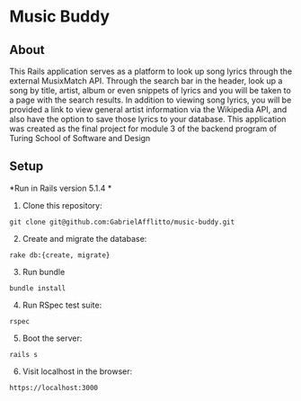 # Music Buddy

## About

This Rails application serves as a platform to look up song lyrics through the external MusixMatch API. Through the search bar in the header, look up a song by title, artist, album or even snippets of lyrics and you will be taken to a page with the search results. In addition to viewing song lyrics, you will be provided a link to view general artist information via the Wikipedia API, and also have the option to save those lyrics to your database. This application was created as the final project for module 3 of the backend program of Turing School of Software and Design

## Setup

*Run in Rails version 5.1.4 *

1. Clone this repository:

`git clone git@github.com:GabrielAfflitto/music-buddy.git`

2. Create and migrate the database:

`rake db:{create, migrate}`

3. Run bundle

`bundle install`

4. Run RSpec test suite:

`rspec`

5. Boot the server:

`rails s`

6. Visit localhost in the browser:

`https://localhost:3000`
